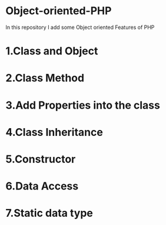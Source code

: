 # Object-oriented-PHP
In this repository I add some Object oriented Features of PHP
# 1.Class and Object
# 2.Class Method
# 3.Add Properties into the class
# 4.Class Inheritance
# 5.Constructor 
# 6.Data Access 
# 7.Static data type
